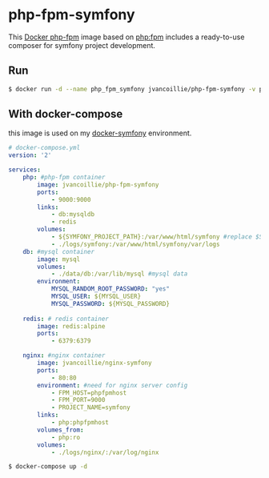 # php-fpm-symfony
This [Docker php-fpm](https://hub.docker.com/r/jvancoillie/php-fpm-symfony/) image based on [php:fpm](https://github.com/docker-library/php/blob/b66c0fa0286d0abbb8a36653e26e6992bb71b858/7.1/fpm/Dockerfile) includes a ready-to-use composer for symfony project development.

## Run
```bash
$ docker run -d --name php_fpm_symfony jvancoillie/php-fpm-symfony -v path/to/symfony/project::/var/www/html/symfony
```

## With docker-compose

this image is used on my [docker-symfony](https://github.com/jvancoillie/docker-symfony) environment.

```yaml
# docker-compose.yml
version: '2'

services:
    php: #php-fpm container
        image: jvancoillie/php-fpm-symfony 
        ports:
            - 9000:9000
        links:
            - db:mysqldb
            - redis
        volumes:
            - ${SYMFONY_PROJECT_PATH}:/var/www/html/symfony #replace $SYMFONY_PROJECT_PATH in .env file 
            - ./logs/symfony:/var/www/html/symfony/var/logs
    db: #mysql container
        image: mysql
        volumes:
            - ./data/db:/var/lib/mysql #mysql data 
        environment:
            MYSQL_RANDOM_ROOT_PASSWORD: "yes"
            MYSQL_USER: ${MYSQL_USER}
            MYSQL_PASSWORD: ${MYSQL_PASSWORD}
                    
    redis: # redis container
        image: redis:alpine
        ports:
            - 6379:6379

    nginx: #nginx container
        image: jvancoillie/nginx-symfony
        ports:
            - 80:80
        environment: #need for nginx server config
            - FPM_HOST=phpfpmhost      
            - FPM_PORT=9000
            - PROJECT_NAME=symfony      
        links:
            - php:phpfpmhost
        volumes_from:
            - php:ro
        volumes:
            - ./logs/nginx/:/var/log/nginx

```

```bash
$ docker-compose up -d 
```
